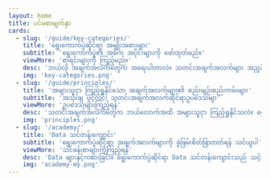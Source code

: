 ```yaml
---
layout: home
title: ပင်မစာမျက်နှာ
cards:
  - slug: '/guide/key-categories/'
    title: 'ရွေးကောက်ပွဲဆိုင်ရာ အမျိုးအစားများ'
    subtitle: 'ရွေးကောက်ပွဲ၏ အဓိက အပိုင်းများကို ဖော်ထုတ်မည်။'
    viewMore: 'စာရင်းများကို ကြည့်မည်။'
    desc: 'ဘယ်လို အချက်အလက်တွေက အရေးပါတာလဲ။ သတင်းအချက်အလက်များ အညွှန်းသည် ရွေးကောက်ပွဲ ဖြစ်စဉ်၏ အဓိက အချက်များကို ထင်ရှားစေပြီး(ဥပမာ - ခိုင်လုံမဲ၊ ပယ်မဲ ဆိုင်ရာ အချက်အလက်များ၊ မဲဆန္ဒရှင်များ စာရင်းပေးသွင်းခြင်းနှင့် ရလာဒ်များ) ကိစ္စရပ် တစ်ခုခြင်းစီအတွက် ဥပမာ များကို ဖော်ပြပေးသည်။'
    img: 'key-categories.png'
  - slug: '/guide/principles/'
    title: 'အများသူငှာ ကြည့်ရှုနိုင်သော အချက်အလက်များ၏ စည်းမျဉ်းစည်းကမ်းများ'
    subtitle: 'အသုံးချ ပွင့်လင်း သတင်းအချက်အလက်ဆိုင်ရာဥပဒေသမျာ'
    viewMore: 'ဥပဒေသများကြည့်ရန်'
    desc: 'သတင်းအချက်အလက်တွေက ဘယ်လောက်အထိ အများသူငှာ ကြည့်ရှုနိုင်သလဲ။ ရွေးကောက်ပွဲ အချက်အလက်များ အညွှန်းသည် သတင်းအချက်အလက်များနှင့် စပ်လျဉ်းသော စည်းမျဉ်းစည်းကမ်းများ၊ ဥပမာ အချိန်နှင့် တပြေးညီဖြစ်ခြင်း'
    img: 'principles.png'
  - slug: '/academy/'
    title: 'Data သင်တန်းကျောင်း'
    subtitle: 'ရွေးကောက်ပွဲဆိုင်ရာ အချက်အလက်များကို ခွဲခြမ်းစိတ်ဖြာတတ်ရန် သင်ယူပါ'
    viewMore: 'သင်ခန်းစာများကိုကြည့်ရန်'
    desc: 'Data များနှင့်ကစားခြင်း။ ရွေးကောက်ပွဲဆိုင်ရာ Data သင်တန်းကျောင်းသည် သင့်အား data များကို အသုံးပြုတတ်ရန်၊ ခွဲခြမ်းစိတ်ဖြာတတ်ရန် ကူညီပေးသည်။  project အခြေခံ သင်ခန်းစာများတွင်  data analysis ဖြစ်စဉ်တွင် အဓိက အဆင့်များနှင့်  data များကို မည်သို့မည်ပုံ အကျဉ်းချုပ်နိုင်ကြောင်းတို့ကို တွေ့ရမည်။'
    img: 'academy-my.png'
---
```

